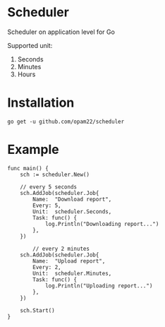 # Scheduler
Scheduler on application level for Go

Supported unit:
1. Seconds
2. Minutes
3. Hours

# Installation
```go get -u github.com/opam22/scheduler```

# Example
```
func main() {
	sch := scheduler.New()

	// every 5 seconds
	sch.AddJob(scheduler.Job{
		Name:  "Download report",
		Every: 5,
		Unit:  scheduler.Seconds,
		Task: func() {
			log.Println("Downloading report...")
		},
	})

        // every 2 minutes
	sch.AddJob(scheduler.Job{
		Name:  "Upload report",
		Every: 2,
		Unit:  scheduler.Minutes,
		Task: func() {
			log.Println("Uploading report...")
		},
	})

	sch.Start()
}
```
